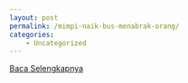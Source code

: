 ```yaml
---
layout: post
permalink: /mimpi-naik-bus-menabrak-orang/
categories:
    - Uncategorized
---
```


[Baca Selengkapnya](/09)